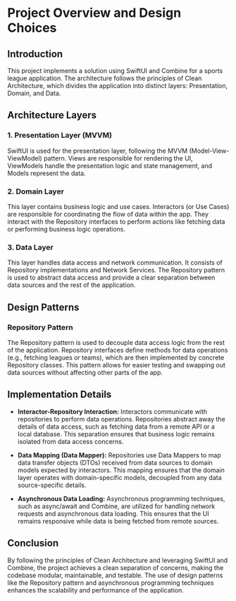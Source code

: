 # Project Overview and Design Choices

## Introduction

This project implements a solution using SwiftUI and Combine for a sports league application. The architecture follows the principles of Clean Architecture, which divides the application into distinct layers: Presentation, Domain, and Data.

## Architecture Layers

### 1. Presentation Layer (MVVM)

SwiftUI is used for the presentation layer, following the MVVM (Model-View-ViewModel) pattern. Views are responsible for rendering the UI, ViewModels handle the presentation logic and state management, and Models represent the data.

### 2. Domain Layer

This layer contains business logic and use cases. Interactors (or Use Cases) are responsible for coordinating the flow of data within the app. They interact with the Repository interfaces to perform actions like fetching data or performing business logic operations.

### 3. Data Layer

This layer handles data access and network communication. It consists of Repository implementations and Network Services. The Repository pattern is used to abstract data access and provide a clear separation between data sources and the rest of the application.

## Design Patterns

### Repository Pattern

The Repository pattern is used to decouple data access logic from the rest of the application. Repository interfaces define methods for data operations (e.g., fetching leagues or teams), which are then implemented by concrete Repository classes. This pattern allows for easier testing and swapping out data sources without affecting other parts of the app.

## Implementation Details

- **Interactor-Repository Interaction:** Interactors communicate with repositories to perform data operations. Repositories abstract away the details of data access, such as fetching data from a remote API or a local database. This separation ensures that business logic remains isolated from data access concerns.

- **Data Mapping (Data Mapper):** Repositories use Data Mappers to map data transfer objects (DTOs) received from data sources to domain models expected by interactors. This mapping ensures that the domain layer operates with domain-specific models, decoupled from any data source-specific details.

- **Asynchronous Data Loading:** Asynchronous programming techniques, such as async/await and Combine, are utilized for handling network requests and asynchronous data loading. This ensures that the UI remains responsive while data is being fetched from remote sources.

## Conclusion

By following the principles of Clean Architecture and leveraging SwiftUI and Combine, the project achieves a clean separation of concerns, making the codebase modular, maintainable, and testable. The use of design patterns like the Repository pattern and asynchronous programming techniques enhances the scalability and performance of the application.

